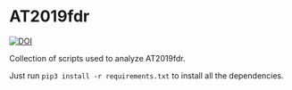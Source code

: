 # AT2019fdr

[![DOI](https://zenodo.org/badge/236213534.svg)](https://zenodo.org/badge/latestdoi/236213534)

Collection of scripts used to analyze AT2019fdr.

Just run ```pip3 install -r requirements.txt``` to install all the dependencies.
